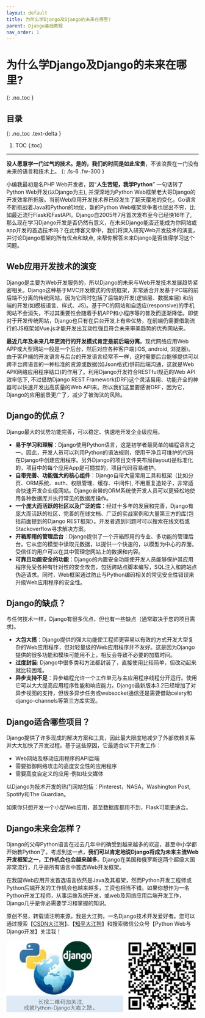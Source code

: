 ```yaml
---
layout: default
title: 为什么学Django及Django的未来在哪里?
parent: Django基础教程
nav_order: 1
---
```


# 为什么学Django及Django的未来在哪里?
{: .no_toc }

## 目录
{: .no_toc .text-delta }

1. TOC
{:toc}

---
**没人愿意学一门过气的技术。是的，我们的时间是如此宝贵**，不该浪费在一门没有未来的语言和技术上。
{: .fs-6 .fw-300 }

小编我最初是名PHP Web开发者，因“**人生苦短，我学Python**” 一句话转了Python Web开发(以Django为主), 并深深地为Python Web框架老大哥Django的开发效率所折服。当前Web应用开发技术界已经发生了翻天覆地的变化，Go语言不断挑战着Java和Python的地位，新的Python Web框架竞争者也层出不穷，比如最近流行Flask和FastAPI。Django自2005年7月首次发布至今已经快16年了, 那么现在学习Django开发是否仍然有意义，在未来Django能否还能成为你网站或app开发的首选技术吗？在此博客文章中，我们将深入研究Web开发技术的演变，并讨论Django框架的所有优点和缺点, 来帮你解答未来Django是否值得学习这个问题。

## Web应用开发技术的演变

Django是主要为Web开发服务的，所以Django的未来与Web开发技术发展趋势紧密相关。Django这种基于MVC开发模式的传统框架，非常适合开发基于PC端的前后端不分离的传统网站，因为它同时包括了后端的开发(逻辑层、数据库层) 和前端的开发(如模板语言、样式、JS)。基于PC的网站和自适应(responsive)的手机网站不会消失，不过其重要性会随着手机APP和小程序等的普及而逐渐降低。即使对于开发传统网站，Django也只有在后台开发上有些优势，在前端仍需要借助流行的JS框架如Vue.js才能开发出互动性强且符合未来审美趋势的优秀网站来。

**最近几年及未来几年更流行的开发模式肯定是前后端分离**。现代网络应用Web APP或大型网站一般是一个后台，然后对应各种客户端(iOS, android, 浏览器)。由于客户端的开发语言与后台的开发语言经常不一样，这时需要后台能够提供可以跨平台跨语言的一种标准的资源或数据(如Json格式)供前后端沟通，这就是Web API(网络应用程序结口)的作用了。利用Django开发符合RESTful规范的Web API效率低下, 不过借助Django REST Framework(DRF)这个灵活易用、功能齐全的神器可以快速开发出高质量的Web API来。所以我们这里要感谢DRF，因为它，Django的应用前景更广了，减少了被淘汰的风险。

## Django的优点？


Django最大的优势功能完善，可以稳定、快速地开发企业级应用。

- **易于学习和理解**：Django使用Python语言，这是初学者最简单的编程语言之一。因此，开发人员可以利用Python的语法规则，使用干净且可维护的代码在Django中创建应用程序。另外Django的项目文件夹布局(layout)是标准化的，项目中的每个应用App是可插拔的，项目代码容易维护。
- **自带完善、功能强大的核心组件**：Django自带大量常用工具和框架（比如分页、ORM系统、auth、权限管理、缓存、中间件), 不用重复造轮子，非常适合快速开发企业级网站。Django自带的ORM系统使开发人员可以更轻松地使用各种数据库并执行常见的数据库操作。
- **一个庞大而活跃的社区以及广泛的库**：经过十多年的发展和完善，Django有庞大而活跃的社区、完善的在线文档、广泛的实战案例和大量第三方的库(包括前面提到的Django REST框架）。开发者遇到问题时可以搜索在线文档或Stackoverflow寻求解决方案。
- **开箱即用的管理后台**：Django提供了一个开箱即用的专业、多功能的管理后台。它从您的模型中读取元数据，以提供一个快速的，以模型为中心的界面，受信任的用户可以在其中管理您网站上的数据和内容。
- **可靠且功能安全的功能**：Django的内置安全功能使开发人员能够保护其应用程序免受各种有针对性的安全攻击，包括跨站点脚本编写，SQL注入和跨站点伪造请求。同时，Web框架通过防止与Python编码相关的常见安全性错误来升级Web应用程序的安全性。

## Django的缺点？


与任何技术一样，Django有很多优点，但也有一些缺点（通常取决于您的项目需求)。

- **大包大揽**：Django提供的强大功能使工程师更容易以有效的方式开发大型复杂的Web应用程序，但对轻量级的Web应用程序并不友好。这是因为Django提供的很多功能和模块可能用不上，相反会导致不必要的加载时间。
- **过度封装**:  Django中很多类和方法都封装了，直接使用比较简单，但改动起来就比较困难。
- **异步支持不足**：异步编程允许一个工作单元与主应用程序线程分开运行。使用它可以大大提高应用程序性能和响应能力。Django最新版本3.2已经增加了对异步视图的支持，但很多异步任务或websocket通信还是需要借助celery和django-channels等第三方库实现。

## Django适合哪些项目？


Django提供了许多现成的解决方案和工具，因此最大限度地减少了外部依赖关系并大大加快了开发过程。基于这些原因，它最适合以下开发工作：

- Web网站及移动应用程序的API后端
- 需要抵御网络攻击的高度安全性的应用程序
- 需要高度自定义的应用-例如社交媒体

以Django为技术开发的热门网站包括：Pinterest，NASA，Washington Post, Spotify和The Guardian。

如果你只想开发一个小型Web应用，甚至数据库都用不到，Flask可能更适合。

## Django未来会怎样？

Django的父母Python语言在过去几年中的确受到越来越多的欢迎，甚至中小学都开始教Python了。考虑到这一点，**我们可以肯定地说Django将成为未来主流Web开发框架之一，工作机会也会越来越多**。Django在美国和俄罗斯这两个超级大国非常流行，几乎是所有语言中首选Web开发框架。

在我国Web应用开发首选语言依然是Java及其框架，然而Python开发工程师或Python后端开发的工作机会也越来越多，工资也相当不错。如果你想作为一名Python开发工程师，从事运维系统开发，或web及网络应用后端开发工作，Django几乎是你必需要学习和掌握的知识。

原创不易，转载请注明来源。我是大江狗，一名Django技术开发爱好者。您可以通过搜索【<a href="https://blog.csdn.net/weixin_42134789">CSDN大江狗</a>】、【<a href="https://www.zhihu.com/people/shi-yun-bo-53">知乎大江狗</a>】和搜索微信公众号【Python Web与Django开发】关注我！

![Python Web与Django开发](../../assets/images/django.png)


